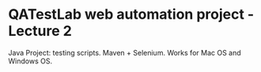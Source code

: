 # QATestLab web automation project - Lecture 2

Java Project: testing scripts.
Maven + Selenium.
Works for Mac OS and Windows OS.
